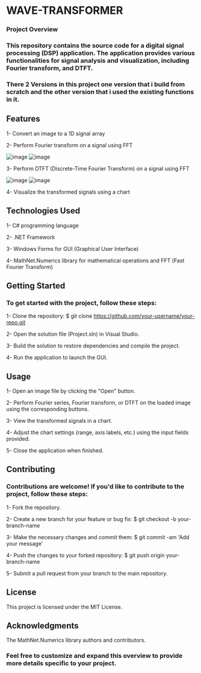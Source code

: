 # WAVE-TRANSFORMER
### Project Overview
### This repository contains the source code for a digital signal processing (DSP) application. The application provides various functionalities for signal analysis and visualization, including Fourier transform, and DTFT.

### There 2 Versions in this project one version that i build from scratch and the other version that i used the existing functions in it.





## Features
1- Convert an image to a 1D signal array

2- Perform Fourier transform on a signal using FFT

![image](https://github.com/SalahEldinFikri/WAVE-TRANSFORMER/assets/71356170/520cbf23-acba-47e6-aa4a-3cbbf7fbfd98)
![image](https://github.com/SalahEldinFikri/WAVE-TRANSFORMER/assets/71356170/a9d6eadb-a99e-4aa1-a57d-1b878b5589e5)


3- Perform DTFT (Discrete-Time Fourier Transform) on a signal using FFT

![image](https://github.com/SalahEldinFikri/WAVE-TRANSFORMER/assets/71356170/2ae15759-7acc-48c8-8aaf-a4941f043166)
![image](https://github.com/SalahEldinFikri/WAVE-TRANSFORMER/assets/71356170/869129d3-6d07-477c-b38c-112ba75825d5)

4- Visualize the transformed signals using a chart


## Technologies Used
1- C# programming language

2- .NET Framework

3- Windows Forms for GUI (Graphical User Interface)

4- MathNet.Numerics library for mathematical operations and FFT (Fast Fourier Transform)


## Getting Started
### To get started with the project, follow these steps:

1- Clone the repository: $ git clone https://github.com/your-username/your-repo.git

2- Open the solution file (Project.sln) in Visual Studio.

3- Build the solution to restore dependencies and compile the project.

4- Run the application to launch the GUI.


## Usage
1- Open an image file by clicking the "Open" button.

2- Perform Fourier series, Fourier transform, or DTFT on the loaded image using the corresponding buttons.

3- View the transformed signals in a chart.

4- Adjust the chart settings (range, axis labels, etc.) using the input fields provided.

5- Close the application when finished.


## Contributing
### Contributions are welcome! If you'd like to contribute to the project, follow these steps:
1- Fork the repository.

2- Create a new branch for your feature or bug fix: $ git checkout -b your-branch-name

3- Make the necessary changes and commit them: $ git commit -am 'Add your message'

4- Push the changes to your forked repository: $ git push origin your-branch-name

5- Submit a pull request from your branch to the main repository.



## License
This project is licensed under the MIT License.

## Acknowledgments
The MathNet.Numerics library authors and contributors.

### Feel free to customize and expand this overview to provide more details specific to your project.
